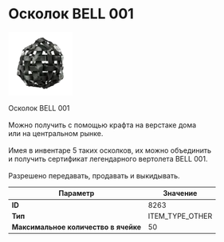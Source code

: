 # Осколок BELL 001

![Item Image](../img/8263.webp?raw=true)

Осколок BELL 001<br><br>Можно получить с помощью крафта на верстаке дома<br>или на центральном рынке.<br><br>Имея в инвентаре 5 таких осколков, их можно объединить<br>и получить сертификат легендарного вертолета BELL 001.<br><br>Разрешено передавать, продавать и выкидывать.


| Параметр | Значение |
|----------|----------|
| **ID** | 8263 |
| **Тип** | ITEM_TYPE_OTHER |
| **Максимальное количество в ячейке** | 50 |

